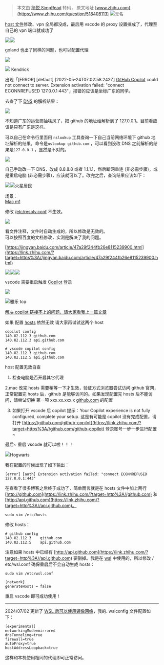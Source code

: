 > 本文由 [简悦 SimpRead](http://ksria.com/simpread/) 转码， 原文地址 [www.zhihu.com](https://www.zhihu.com/question/518408113) ![](https://pic1.zhimg.com/v2-9b4c9211b62dd3b37751111117f60f01_l.jpg?source=1def8aca)无名

[host 文件](https://zhida.zhihu.com/search?content_id=542602776&content_type=Answer&match_order=1&q=host%E6%96%87%E4%BB%B6&zhida_source=entity)修改、vpn 全局都没成，最后用 vscode 的 proxy 设置搞成了，代理至自己的 vpn 端口就成功了

![](https://picx.zhimg.com/v2-cc37467c2650fb4f66a339780770536f_r.jpg?source=1def8aca)![](https://pica.zhimg.com/50/v2-2e7674057369406209ac813f0ce48ac4_720w.jpg?source=1def8aca)

goland 也出了同样的问题，也可以配置代理

![](https://picx.zhimg.com/v2-698a2eceb7b5d93cd02a584c5e230be6_r.jpg?source=1def8aca)

 ![](https://picx.zhimg.com/cf8d7cca1b2f6640f06bcec55931069e_l.jpg?source=1def8aca) Kendrick

出现「[ERROR] [default] [2022-05-24T07:02:58.242Z] [GitHub Copilot](https://zhida.zhihu.com/search?content_id=484791305&content_type=Answer&match_order=1&q=GitHub+Copilot&zhida_source=entity) could not connect to server. Extension activation failed: "connect ECONNREFUSED 127.0.0.1:443"」报错的应该是坐标广东的同学。

去查了下 [DNS](https://zhida.zhihu.com/search?content_id=484791305&content_type=Answer&match_order=1&q=DNS&zhida_source=entity) 的解析结果：

![](https://picx.zhimg.com/v2-c72f1dcb0b145eea2984fedac18dc2e4_r.jpg?source=1def8aca)

不知道广东的运营商抽啥风了，把 github 的地址给解析到了 127.0.0.1。目前看应该是只有广东是这样。

可以自己在命令行里面用 `nslookup` 工具查询一下自己当前网络环境下 github 地址解析的结果，命令是`nslookup github.com` ，可以看到没改 DNS 之前解析的结果是`127.0.0.1` ，显然是不对的。

![](https://picx.zhimg.com/v2-b5e2c39b48419d8e04c2b191590218f7_r.jpg?source=1def8aca)

自己手动改一下 DNS，改成 8.8.8.8 或者 1.1.1.1，然后断网重连 (非必需步骤)，或是重启电脑 (非必需步骤)，应该就可以了。改完之后，查询结果应该如下：

![](https://pica.zhimg.com/v2-ad429bcb5428906cec63d1b028709c53_r.jpg?source=1def8aca)![](https://picx.zhimg.com/v2-abed1a8c04700ba7d72b45195223e0ff_l.jpg?source=1def8aca)火星居民

场景：  
[Mac m1](https://zhida.zhihu.com/search?content_id=485753722&content_type=Answer&match_order=1&q=Mac+m1&zhida_source=entity)

修改 /[etc/resolv.conf](https://zhida.zhihu.com/search?content_id=485753722&content_type=Answer&match_order=1&q=etc%2Fresolv.conf&zhida_source=entity) 不生效。  

![](https://picx.zhimg.com/v2-be5944bc4df395a47e84c7ca8b86154b_r.jpg?source=1def8aca)

看文件注释，文件时自动生成的，所以修改是无效的。  
可以按照百度的文档修改，实测是解决了我的问题。

[https://jingyan.baidu.com/article/47a29f244fb26e8115239900.html](https://link.zhihu.com/?target=https%3A//jingyan.baidu.com/article/47a29f244fb26e8115239900.html)

![](https://picx.zhimg.com/v2-e08d2c70d1f5001fde01696f11843959_r.jpg?source=1def8aca)![](https://picx.zhimg.com/v2-e6256db53209e6d5512efba397008d10_r.jpg?source=1def8aca)![](https://pic1.zhimg.com/v2-8bbeaea29c624135787b4f07f275715f_r.jpg?source=1def8aca)

vscode 需要重启触发 [Copilot](https://zhida.zhihu.com/search?content_id=485753722&content_type=Answer&match_order=1&q=Copilot&zhida_source=entity) 登录  

![](https://picx.zhimg.com/v2-74a25f69a6f009bdc146745d258b0b4d_r.jpg?source=1def8aca)

![](https://pic1.zhimg.com/v2-7b15a52f6718d393a357c29b87875a5e_l.jpg?source=1def8aca)雅乐 top

[解决 copilot 链接不上的问题，请大家看我上一篇文章](https://zhuanlan.zhihu.com/p/522807476)

如果 配置 [hosts](https://zhida.zhihu.com/search?content_id=491743831&content_type=Answer&match_order=1&q=hosts&zhida_source=entity) 依然无效 请大家再试试这两个 host

```
copilot config
140.82.112.3 github.com
140.82.112.3 api.github.com

# vscode copilot config
140.82.112.3 github.com
140.82.112.5 api.github.com

```

host 配置无效自查

1. 检查电脑是否开启其它代理

2.mac 改完 hosts 需要稍等一下才生效，验证方式浏览器尝试访问 github 官网，正常配置完 hosts 后，github 是能够访问的。如果发现配置完 hosts 后不能访问，请尝试切换 第一项 xxx.xx.xxx.x [github.com](https://link.zhihu.com/?target=http%3A//github.com) 的配置

3. 如果打开 vscode 后 copilot 提示：Your Copilot experience is not fully configured, complete your setup. 这是有可能是 copilot 没有完成配置，请打开 [https://github.com/github-copilot](https://link.zhihu.com/?target=https%3A//github.com/github-copilot) 登录账号一步一步进行配置~

最后~ 重启 vscode 就可以啦！！！

![](https://picx.zhimg.com/v2-ad5bbd26ea5f553f80924188d80feaab_l.jpg?source=1def8aca)Hogwarts

我在配置的时候出现了如下输出：

```
[error] [auth] Extension activation failed: "connect ECONNREFUSED 127.0.0.1:443"

```

在查看了很多博客之后终于成功了，简单而言就是在 hosts 文件中加上两行 [http://github.com](https://link.zhihu.com/?target=http%3A//github.com) 和 [http://api.github.com](https://link.zhihu.com/?target=http%3A//api.github.com)。

```
sudo vim /etc/hosts

```

修改 hosts：

```
# github config
140.82.112.3    github.com
140.82.112.5    api.github.com

```

注意如果 hosts 中已经有 [http://api.github.com](https://link.zhihu.com/?target=http%3A//api.github.com) 要删掉。我是在 [wsl](https://zhida.zhihu.com/search?content_id=666858377&content_type=Answer&match_order=1&q=wsl&zhida_source=entity) 中使用的，所以修改 / etc/wsl.conf 确保重启后不会自动生成 hosts：

```
sudo vim /etc/wsl.conf

[network]
generateHosts = false

```

重启 vscode 即可成功使用！

* * *

2024/07/02 更新了 [WSL 后可以使用镜像网络](https://zhida.zhihu.com/search?content_id=666858377&content_type=Answer&match_order=1&q=WSL%E5%90%8E%E5%8F%AF%E4%BB%A5%E4%BD%BF%E7%94%A8%E9%95%9C%E5%83%8F%E7%BD%91%E7%BB%9C&zhida_source=entity)，我的. wslconfig 文件配置如下：

```
[experimental]
networkingMode=mirrored
dnsTunneling=true
firewall=true
autoProxy=true
hostAddressLoopback=true

```

这样和本机使用相同的代理即可正常访问。